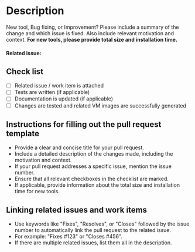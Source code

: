 # Description
New tool, Bug fixing, or Improvement?
Please include a summary of the change and which issue is fixed. Also include relevant motivation and context.
**For new tools, please provide total size and installation time.**

<!-- Currently, we can't accept external contributions to macOS source. Please find more details in [CONTRIBUTING.md](CONTRIBUTING.md#macOS) guide -->

#### Related issue:

## Check list
- [ ] Related issue / work item is attached
- [ ] Tests are written (if applicable)
- [ ] Documentation is updated (if applicable)
- [ ] Changes are tested and related VM images are successfully generated

## Instructions for filling out the pull request template
- Provide a clear and concise title for your pull request.
- Include a detailed description of the changes made, including the motivation and context.
- If your pull request addresses a specific issue, mention the issue number.
- Ensure that all relevant checkboxes in the checklist are marked.
- If applicable, provide information about the total size and installation time for new tools.

## Linking related issues and work items
- Use keywords like "Fixes", "Resolves", or "Closes" followed by the issue number to automatically link the pull request to the related issue.
- For example: "Fixes #123" or "Closes #456".
- If there are multiple related issues, list them all in the description.
